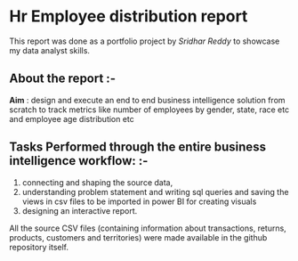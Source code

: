 # Hr Employee distribution report

This report was done as a portfolio project by *Sridhar Reddy* to showcase my data analyst skills.

## About the report :-

**Aim** : design and execute an end to end business intelligence solution from scratch to track metrics like number of employees by gender, state, race etc and employee age distribution etc 



## Tasks Performed through the entire business intelligence workflow: :-

1) connecting and shaping the source data, 
2) understanding problem statement and writing sql queries and saving the views in csv files to be imported in power BI for creating visuals
3) designing an interactive report.



All the source CSV files (containing information about transactions, returns, products, customers and territories) were made available in the github repository itself. 
